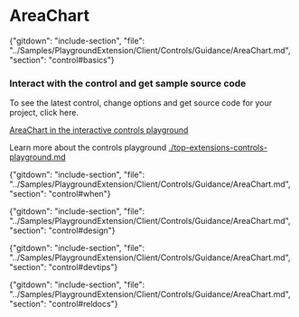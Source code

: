 ﻿# AreaChart

{"gitdown": "include-section", "file": "../Samples/PlaygroundExtension/Client/Controls/Guidance/AreaChart.md", "section": "control#basics"}

<!-- TODO get an IMAGE to embed here -->

### Interact with the control and get sample source code
To see the latest control, change options and get source code for your project, click here.

<a href="https://ms.portal.azure.com/?Microsoft_Azure_Playground=true#blade/Microsoft_Azure_Playground/ControlsIndexBlade/AreaChartPlayground" target="_blank">AreaChart in the interactive controls playground</a>

Learn more about the controls playground [./top-extensions-controls-playground.md](./top-extensions-controls-playground.md)


<!-- TODO get an SAMPLE CODE to embed here -->

{"gitdown": "include-section", "file": "../Samples/PlaygroundExtension/Client/Controls/Guidance/AreaChart.md", "section": "control#when"}

{"gitdown": "include-section", "file": "../Samples/PlaygroundExtension/Client/Controls/Guidance/AreaChart.md", "section": "control#design"}

{"gitdown": "include-section", "file": "../Samples/PlaygroundExtension/Client/Controls/Guidance/AreaChart.md", "section": "control#devtips"}

{"gitdown": "include-section", "file": "../Samples/PlaygroundExtension/Client/Controls/Guidance/AreaChart.md", "section": "control#reldocs"}
